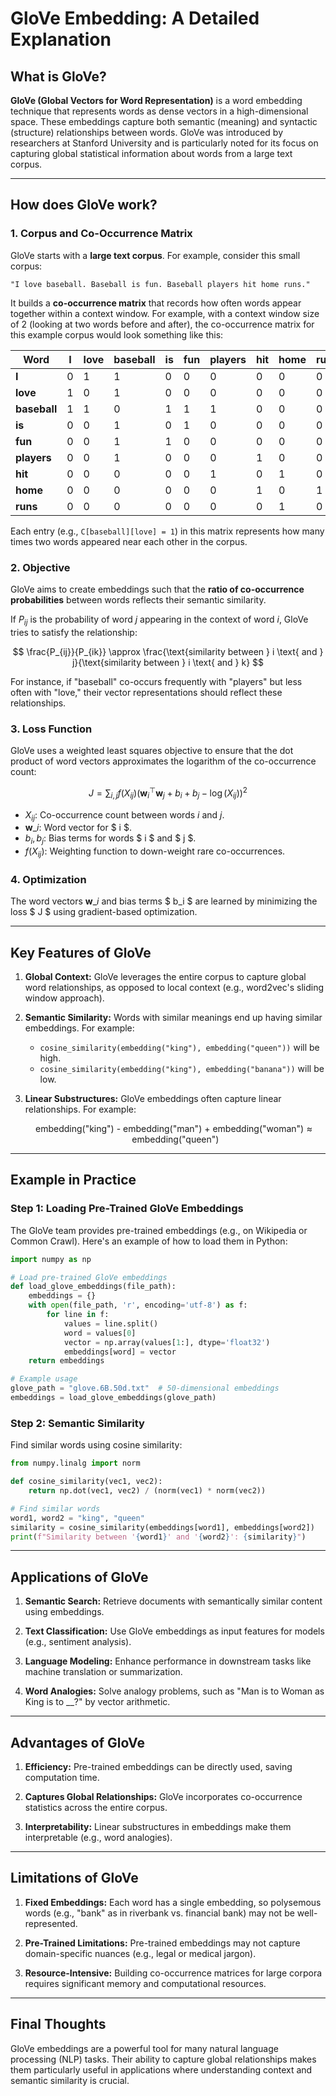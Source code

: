 # GloVe Embedding: A Detailed Explanation

## What is GloVe?

**GloVe (Global Vectors for Word Representation)** is a word embedding technique that represents words as dense vectors in a high-dimensional space. These embeddings capture both semantic (meaning) and syntactic (structure) relationships between words. GloVe was introduced by researchers at Stanford University and is particularly noted for its focus on capturing global statistical information about words from a large text corpus.

---

## How does GloVe work?

### 1. Corpus and Co-Occurrence Matrix

GloVe starts with a **large text corpus**. For example, consider this small corpus:

```
"I love baseball. Baseball is fun. Baseball players hit home runs."
```

It builds a **co-occurrence matrix** that records how often words appear together within a context window. For example, with a context window size of 2 (looking at two words before and after), the co-occurrence matrix for this example corpus would look something like this:

| Word         | I   | love | baseball | is  | fun | players | hit | home | runs |
| ------------ | --- | ---- | -------- | --- | --- | ------- | --- | ---- | ---- |
| **I**        | 0   | 1    | 1        | 0   | 0   | 0       | 0   | 0    | 0    |
| **love**     | 1   | 0    | 1        | 0   | 0   | 0       | 0   | 0    | 0    |
| **baseball** | 1   | 1    | 0        | 1   | 1   | 1       | 0   | 0    | 0    |
| **is**       | 0   | 0    | 1        | 0   | 1   | 0       | 0   | 0    | 0    |
| **fun**      | 0   | 0    | 1        | 1   | 0   | 0       | 0   | 0    | 0    |
| **players**  | 0   | 0    | 1        | 0   | 0   | 0       | 1   | 0    | 0    |
| **hit**      | 0   | 0    | 0        | 0   | 0   | 1       | 0   | 1    | 0    |
| **home**     | 0   | 0    | 0        | 0   | 0   | 0       | 1   | 0    | 1    |
| **runs**     | 0   | 0    | 0        | 0   | 0   | 0       | 0   | 1    | 0    |

Each entry (e.g., `C[baseball][love] = 1`) in this matrix represents how many times two words appeared near each other in the corpus.

### 2. Objective

GloVe aims to create embeddings such that the **ratio of co-occurrence probabilities** between words reflects their semantic similarity.

If $P_{ij}$ is the probability of word $j$ appearing in the context of word $i$, GloVe tries to satisfy the relationship:

$$
\frac{P_{ij}}{P_{ik}} \approx \frac{\text{similarity between } i \text{ and } j}{\text{similarity between } i \text{ and } k}
$$

For instance, if "baseball" co-occurs frequently with "players" but less often with "love," their vector representations should reflect these relationships.

### 3. Loss Function

GloVe uses a weighted least squares objective to ensure that the dot product of word vectors approximates the logarithm of the co-occurrence count:

```math
J = \sum_{i,j} f(X_{ij}) \left( \mathbf{w}_i^\top \mathbf{w}_j + b_i + b_j - \log(X_{ij}) \right)^2
```

- $X_{ij}$: Co-occurrence count between words $i$ and $j$.
- $\mathbf{w}\_i$: Word vector for $ i $.
- $b_i, b_j$: Bias terms for words $ i $ and $ j $.
- $f(X_{ij})$: Weighting function to down-weight rare co-occurrences.

### 4. Optimization

The word vectors $\mathbf{w}\_i$ and bias terms $ b_i $ are learned by minimizing the loss $ J $ using gradient-based optimization.

---

## Key Features of GloVe

1. **Global Context:**
   GloVe leverages the entire corpus to capture global word relationships, as opposed to local context (e.g., word2vec's sliding window approach).

2. **Semantic Similarity:**
   Words with similar meanings end up having similar embeddings. For example:

   - `cosine_similarity(embedding("king"), embedding("queen"))` will be high.
   - `cosine_similarity(embedding("king"), embedding("banana"))` will be low.

3. **Linear Substructures:**
   GloVe embeddings often capture linear relationships. For example:

   $$
   \text{embedding("king") - embedding("man") + embedding("woman")} \approx \text{embedding("queen")}
   $$

---

## Example in Practice

### Step 1: Loading Pre-Trained GloVe Embeddings

The GloVe team provides pre-trained embeddings (e.g., on Wikipedia or Common Crawl). Here's an example of how to load them in Python:

```python
import numpy as np

# Load pre-trained GloVe embeddings
def load_glove_embeddings(file_path):
    embeddings = {}
    with open(file_path, 'r', encoding='utf-8') as f:
        for line in f:
            values = line.split()
            word = values[0]
            vector = np.array(values[1:], dtype='float32')
            embeddings[word] = vector
    return embeddings

# Example usage
glove_path = "glove.6B.50d.txt"  # 50-dimensional embeddings
embeddings = load_glove_embeddings(glove_path)
```

### Step 2: Semantic Similarity

Find similar words using cosine similarity:

```python
from numpy.linalg import norm

def cosine_similarity(vec1, vec2):
    return np.dot(vec1, vec2) / (norm(vec1) * norm(vec2))

# Find similar words
word1, word2 = "king", "queen"
similarity = cosine_similarity(embeddings[word1], embeddings[word2])
print(f"Similarity between '{word1}' and '{word2}': {similarity}")
```

---

## Applications of GloVe

1. **Semantic Search:**
   Retrieve documents with semantically similar content using embeddings.

2. **Text Classification:**
   Use GloVe embeddings as input features for models (e.g., sentiment analysis).

3. **Language Modeling:**
   Enhance performance in downstream tasks like machine translation or summarization.

4. **Word Analogies:**
   Solve analogy problems, such as "Man is to Woman as King is to \_\_?" by vector arithmetic.

---

## Advantages of GloVe

1. **Efficiency:**
   Pre-trained embeddings can be directly used, saving computation time.
2. **Captures Global Relationships:**
   GloVe incorporates co-occurrence statistics across the entire corpus.

3. **Interpretability:**
   Linear substructures in embeddings make them interpretable (e.g., word analogies).

---

## Limitations of GloVe

1. **Fixed Embeddings:**
   Each word has a single embedding, so polysemous words (e.g., "bank" as in riverbank vs. financial bank) may not be well-represented.

2. **Pre-Trained Limitations:**
   Pre-trained embeddings may not capture domain-specific nuances (e.g., legal or medical jargon).

3. **Resource-Intensive:**
   Building co-occurrence matrices for large corpora requires significant memory and computational resources.

---

## Final Thoughts

GloVe embeddings are a powerful tool for many natural language processing (NLP) tasks. Their ability to capture global relationships makes them particularly useful in applications where understanding context and semantic similarity is crucial.
